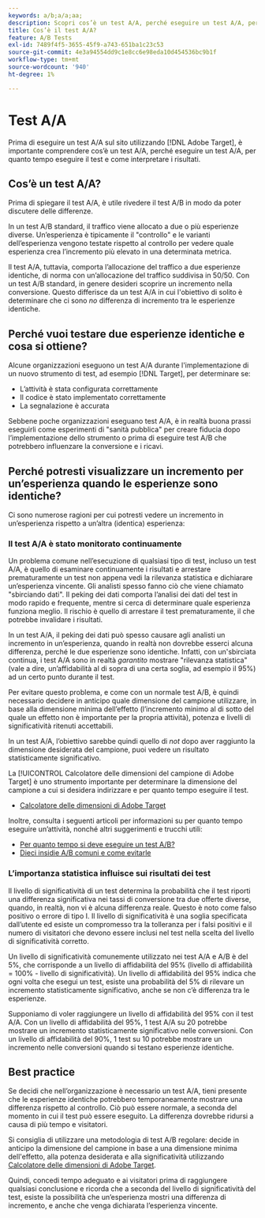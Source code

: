 ```yaml
---
keywords: a/b;a/a;aa;
description: Scopri cos’è un test A/A, perché eseguire un test A/A, per quanto tempo eseguire il test e come interpretare i risultati.
title: Cos’è il test A/A?
feature: A/B Tests
exl-id: 7489f4f5-3655-45f9-a743-651ba1c23c53
source-git-commit: 4e3a94554dd9c1e8cc6e98eda10d454536bc9b1f
workflow-type: tm+mt
source-wordcount: '940'
ht-degree: 1%

---
```


# Test A/A

Prima di eseguire un test A/A sul sito utilizzando [!DNL Adobe Target], è importante comprendere cos’è un test A/A, perché eseguire un test A/A, per quanto tempo eseguire il test e come interpretare i risultati.

## Cos’è un test A/A?

Prima di spiegare il test A/A, è utile rivedere il test A/B in modo da poter discutere delle differenze.

In un test A/B standard, il traffico viene allocato a due o più esperienze diverse. Un’esperienza è tipicamente il &quot;controllo&quot; e le varianti dell’esperienza vengono testate rispetto al controllo per vedere quale esperienza crea l’incremento più elevato in una determinata metrica.

Il test A/A, tuttavia, comporta l’allocazione del traffico a due esperienze identiche, di norma con un’allocazione del traffico suddivisa in 50/50. Con un test A/B standard, in genere desideri scoprire un incremento nella conversione. Questo differisce da un test A/A in cui l&#39;obiettivo di solito è determinare che ci sono *no* differenza di incremento tra le esperienze identiche.

## Perché vuoi testare due esperienze identiche e cosa si ottiene?

Alcune organizzazioni eseguono un test A/A durante l&#39;implementazione di un nuovo strumento di test, ad esempio [!DNL Target], per determinare se:

* L’attività è stata configurata correttamente
* Il codice è stato implementato correttamente
* La segnalazione è accurata

Sebbene poche organizzazioni eseguano test A/A, è in realtà buona prassi eseguirli come esperimenti di &quot;sanità pubblica&quot; per creare fiducia dopo l’implementazione dello strumento o prima di eseguire test A/B che potrebbero influenzare la conversione e i ricavi.

## Perché potresti visualizzare un incremento per un’esperienza quando le esperienze sono identiche?

Ci sono numerose ragioni per cui potresti vedere un incremento in un’esperienza rispetto a un’altra (identica) esperienza:

### Il test A/A è stato monitorato continuamente

Un problema comune nell’esecuzione di qualsiasi tipo di test, incluso un test A/A, è quello di esaminare continuamente i risultati e arrestare prematuramente un test non appena vedi la rilevanza statistica e dichiarare un’esperienza vincente. Gli analisti spesso fanno ciò che viene chiamato &quot;sbirciando dati&quot;. Il peking dei dati comporta l’analisi dei dati del test in modo rapido e frequente, mentre si cerca di determinare quale esperienza funziona meglio. Il rischio è quello di arrestare il test prematuramente, il che potrebbe invalidare i risultati.

In un test A/A, il peking dei dati può spesso causare agli analisti un incremento in un’esperienza, quando in realtà non dovrebbe esserci alcuna differenza, perché le due esperienze sono identiche. Infatti, con un&#39;sbirciata continua, i test A/A sono in realtà _garantito_ mostrare &quot;rilevanza statistica&quot; (vale a dire, un’affidabilità al di sopra di una certa soglia, ad esempio il 95%) ad un certo punto durante il test.

Per evitare questo problema, e come con un normale test A/B, è quindi necessario decidere in anticipo quale dimensione del campione utilizzare, in base alla dimensione minima dell’effetto (l’incremento minimo al di sotto del quale un effetto non è importante per la propria attività), potenza e livelli di significatività ritenuti accettabili.

In un test A/A, l’obiettivo sarebbe quindi quello di *not* dopo aver raggiunto la dimensione desiderata del campione, puoi vedere un risultato statisticamente significativo.

La [!UICONTROL Calcolatore delle dimensioni del campione di Adobe Target] è uno strumento importante per determinare la dimensione del campione a cui si desidera indirizzare e per quanto tempo eseguire il test.

* [Calcolatore delle dimensioni di Adobe Target](/help/c-activities/t-test-ab/sample-size-determination.md#section_6B8725BD704C4AFE939EF2A6B6E834E6)

Inoltre, consulta i seguenti articoli per informazioni su per quanto tempo eseguire un’attività, nonché altri suggerimenti e trucchi utili:

* [Per quanto tempo si deve eseguire un test A/B?](/help/c-activities/t-test-ab/sample-size-determination.md)
* [Dieci insidie A/B comuni e come evitarle](/help/c-activities/t-test-ab/common-ab-testing-pitfalls.md)

### L’importanza statistica influisce sui risultati dei test

Il livello di significatività di un test determina la probabilità che il test riporti una differenza significativa nei tassi di conversione tra due offerte diverse, quando, in realtà, non vi è alcuna differenza reale. Questo è noto come falso positivo o errore di tipo I. Il livello di significatività è una soglia specificata dall’utente ed esiste un compromesso tra la tolleranza per i falsi positivi e il numero di visitatori che devono essere inclusi nel test nella scelta del livello di significatività corretto.

Un livello di significatività comunemente utilizzato nei test A/A e A/B è del 5%, che corrisponde a un livello di affidabilità del 95% (livello di affidabilità = 100% - livello di significatività). Un livello di affidabilità del 95% indica che ogni volta che esegui un test, esiste una probabilità del 5% di rilevare un incremento statisticamente significativo, anche se non c’è differenza tra le esperienze.

Supponiamo di voler raggiungere un livello di affidabilità del 95% con il test A/A. Con un livello di affidabilità del 95%, 1 test A/A su 20 potrebbe mostrare un incremento statisticamente significativo nelle conversioni. Con un livello di affidabilità del 90%, 1 test su 10 potrebbe mostrare un incremento nelle conversioni quando si testano esperienze identiche.

## Best practice

Se decidi che nell’organizzazione è necessario un test A/A, tieni presente che le esperienze identiche potrebbero temporaneamente mostrare una differenza rispetto al controllo. Ciò può essere normale, a seconda del momento in cui il test può essere eseguito. La differenza dovrebbe ridursi a causa di più tempo e visitatori.

Si consiglia di utilizzare una metodologia di test A/B regolare: decide in anticipo la dimensione del campione in base a una dimensione minima dell&#39;effetto, alla potenza desiderata e alla significatività utilizzando [Calcolatore delle dimensioni di Adobe Target](/help/c-activities/t-test-ab/sample-size-determination.md#section_6B8725BD704C4AFE939EF2A6B6E834E6).

Quindi, concedi tempo adeguato e ai visitatori prima di raggiungere qualsiasi conclusione e ricorda che a seconda del livello di significatività del test, esiste la possibilità che un’esperienza mostri una differenza di incremento, e anche che venga dichiarata l’esperienza vincente.
